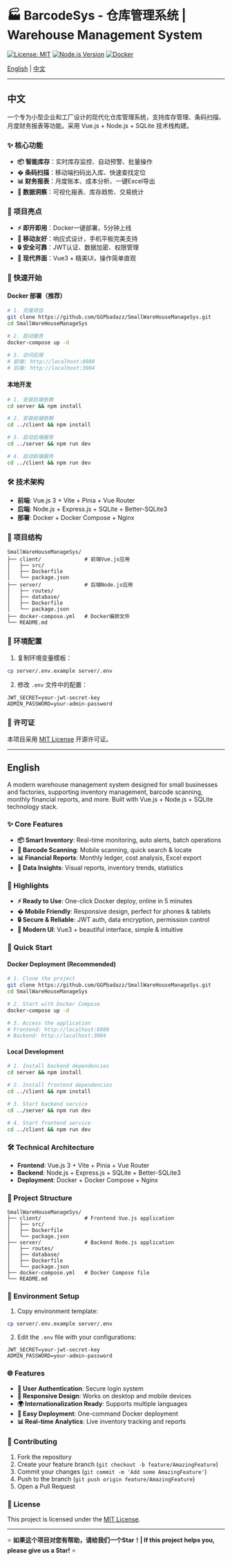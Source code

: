 # 🏭 BarcodeSys - 仓库管理系统 | Warehouse Management System

[![License: MIT](https://img.shields.io/badge/License-MIT-yellow.svg)](https://opensource.org/licenses/MIT)
[![Node.js Version](https://img.shields.io/badge/node-%3E%3D14.18.0-brightgreen)](https://nodejs.org/)
[![Docker](https://img.shields.io/badge/docker-supported-blue)](https://www.docker.com/)

[English](#english) | [中文](#中文)

---

## 中文

一个专为小型企业和工厂设计的现代化仓库管理系统，支持库存管理、条码扫描、月度财务报表等功能。采用 Vue.js + Node.js + SQLite 技术栈构建。

### ✨ 核心功能

- **📦 智能库存**：实时库存监控、自动预警、批量操作
- **� 条码扫描**：移动端扫码出入库、快速查找定位
- **📊 财务报表**：月度账本、成本分析、一键Excel导出
- **🎯 数据洞察**：可视化报表、库存趋势、交易统计

### 🌟 项目亮点

- **⚡ 即开即用**：Docker一键部署，5分钟上线
- **📱 移动友好**：响应式设计，手机平板完美支持
- **🔒 安全可靠**：JWT认证、数据加密、权限管理
- **🎨 现代界面**：Vue3 + 精美UI，操作简单直观

### 🚀 快速开始

#### Docker 部署（推荐）

```bash
# 1. 克隆项目
git clone https://github.com/GGPbadazz/SmallWareHouseManageSys.git
cd SmallWareHouseManageSys

# 2. 启动服务
docker-compose up -d

# 3. 访问应用
# 前端: http://localhost:8080
# 后端: http://localhost:3004
```

#### 本地开发

```bash
# 1. 安装后端依赖
cd server && npm install

# 2. 安装前端依赖
cd ../client && npm install

# 3. 启动后端服务
cd ../server && npm run dev

# 4. 启动前端服务
cd ../client && npm run dev
```

### 🛠 技术架构

- **前端**: Vue.js 3 + Vite + Pinia + Vue Router
- **后端**: Node.js + Express.js + SQLite + Better-SQLite3
- **部署**: Docker + Docker Compose + Nginx

### 📁 项目结构

```
SmallWareHouseManageSys/
├── client/              # 前端Vue.js应用
│   ├── src/
│   ├── Dockerfile
│   └── package.json
├── server/              # 后端Node.js应用
│   ├── routes/
│   ├── database/
│   ├── Dockerfile
│   └── package.json
├── docker-compose.yml   # Docker编排文件
└── README.md
```

### 🔧 环境配置

1. 复制环境变量模板：
```bash
cp server/.env.example server/.env
```

2. 修改 `.env` 文件中的配置：
```env
JWT_SECRET=your-jwt-secret-key
ADMIN_PASSWORD=your-admin-password
```

### 📄 许可证

本项目采用 [MIT License](LICENSE) 开源许可证。

---

## English

A modern warehouse management system designed for small businesses and factories, supporting inventory management, barcode scanning, monthly financial reports, and more. Built with Vue.js + Node.js + SQLite technology stack.

### ✨ Core Features

- **📦 Smart Inventory**: Real-time monitoring, auto alerts, batch operations
- **📱 Barcode Scanning**: Mobile scanning, quick search & locate
- **📊 Financial Reports**: Monthly ledger, cost analysis, Excel export
- **🎯 Data Insights**: Visual reports, inventory trends, statistics

### 🌟 Highlights

- **⚡ Ready to Use**: One-click Docker deploy, online in 5 minutes
- **� Mobile Friendly**: Responsive design, perfect for phones & tablets
- **🔒 Secure & Reliable**: JWT auth, data encryption, permission control
- **🎨 Modern UI**: Vue3 + beautiful interface, simple & intuitive

### 🚀 Quick Start

#### Docker Deployment (Recommended)

```bash
# 1. Clone the project
git clone https://github.com/GGPbadazz/SmallWareHouseManageSys.git
cd SmallWareHouseManageSys

# 2. Start with Docker Compose
docker-compose up -d

# 3. Access the application
# Frontend: http://localhost:8080
# Backend: http://localhost:3004
```

#### Local Development

```bash
# 1. Install backend dependencies
cd server && npm install

# 2. Install frontend dependencies
cd ../client && npm install

# 3. Start backend service
cd ../server && npm run dev

# 4. Start frontend service
cd ../client && npm run dev
```

### 🛠 Technical Architecture

- **Frontend**: Vue.js 3 + Vite + Pinia + Vue Router
- **Backend**: Node.js + Express.js + SQLite + Better-SQLite3
- **Deployment**: Docker + Docker Compose + Nginx

### 📁 Project Structure

```
SmallWareHouseManageSys/
├── client/              # Frontend Vue.js application
│   ├── src/
│   ├── Dockerfile
│   └── package.json
├── server/              # Backend Node.js application
│   ├── routes/
│   ├── database/
│   ├── Dockerfile
│   └── package.json
├── docker-compose.yml   # Docker Compose file
└── README.md
```

### 🔧 Environment Setup

1. Copy environment template:
```bash
cp server/.env.example server/.env
```

2. Edit the `.env` file with your configurations:
```env
JWT_SECRET=your-jwt-secret-key
ADMIN_PASSWORD=your-admin-password
```

### 🌐 Features

- **🔐 User Authentication**: Secure login system
- **📱 Responsive Design**: Works on desktop and mobile devices
- **🌍 Internationalization Ready**: Supports multiple languages
- **🔧 Easy Deployment**: One-command Docker deployment
- **📊 Real-time Analytics**: Live inventory tracking and reports

### 🤝 Contributing

1. Fork the repository
2. Create your feature branch (`git checkout -b feature/AmazingFeature`)
3. Commit your changes (`git commit -m 'Add some AmazingFeature'`)
4. Push to the branch (`git push origin feature/AmazingFeature`)
5. Open a Pull Request

### 📄 License

This project is licensed under the [MIT License](LICENSE).

---

⭐ **如果这个项目对您有帮助，请给我们一个Star！| If this project helps you, please give us a Star!** ⭐